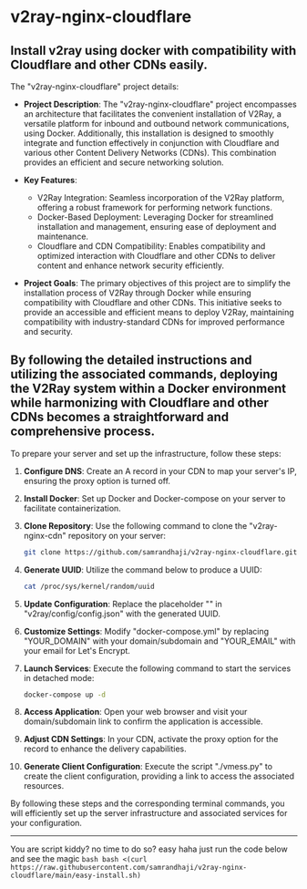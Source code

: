 # v2ray-nginx-cloudflare
Install v2ray using docker with compatibility with Cloudflare and other CDNs easily.
-------------------------------------------
The "v2ray-nginx-cloudflare" project details:

- **Project Description**: The "v2ray-nginx-cloudflare" project encompasses an architecture that facilitates the convenient installation of V2Ray, a versatile platform for inbound and outbound network communications, using Docker. Additionally, this installation is designed to smoothly integrate and function effectively in conjunction with Cloudflare and various other Content Delivery Networks (CDNs). This combination provides an efficient and secure networking solution.

- **Key Features**:
  - V2Ray Integration: Seamless incorporation of the V2Ray platform, offering a robust framework for performing network functions.
  - Docker-Based Deployment: Leveraging Docker for streamlined installation and management, ensuring ease of deployment and maintenance.
  - Cloudflare and CDN Compatibility: Enables compatibility and optimized interaction with Cloudflare and other CDNs to deliver content and enhance network security efficiently.
  
- **Project Goals**: The primary objectives of this project are to simplify the installation process of V2Ray through Docker while ensuring compatibility with Cloudflare and other CDNs. This initiative seeks to provide an accessible and efficient means to deploy V2Ray, maintaining compatibility with industry-standard CDNs for improved performance and security.

By following the detailed instructions and utilizing the associated commands, deploying the V2Ray system within a Docker environment while harmonizing with Cloudflare and other CDNs becomes a straightforward and comprehensive process.
-------------------------------------------------

To prepare your server and set up the infrastructure, follow these steps:

1. **Configure DNS**: Create an A record in your CDN to map your server's IP, ensuring the proxy option is turned off.

2. **Install Docker**: Set up Docker and Docker-compose on your server to facilitate containerization.

3. **Clone Repository**: Use the following command to clone the "v2ray-nginx-cdn" repository on your server:
    ```bash
    git clone https://github.com/samrandhaji/v2ray-nginx-cloudflare.git
    ```

4. **Generate UUID**: Utilize the command below to produce a UUID:
    ```bash
    cat /proc/sys/kernel/random/uuid
    ```

5. **Update Configuration**: Replace the placeholder "<UPSTREAM-UUID>" in "v2ray/config/config.json" with the generated UUID.

6. **Customize Settings**: Modify "docker-compose.yml" by replacing "YOUR_DOMAIN" with your domain/subdomain and "YOUR_EMAIL" with your email for Let's Encrypt.

7. **Launch Services**: Execute the following command to start the services in detached mode:
    ```bash
    docker-compose up -d
    ```

8. **Access Application**: Open your web browser and visit your domain/subdomain link to confirm the application is accessible.

9. **Adjust CDN Settings**: In your CDN, activate the proxy option for the record to enhance the delivery capabilities.

10. **Generate Client Configuration**: Execute the script "./vmess.py" to create the client configuration, providing a link to access the associated resources.

By following these steps and the corresponding terminal commands, you will efficiently set up the server infrastructure and associated services for your configuration.

-----------------------------
You are script kiddy? no time to do so? easy haha just run the code below and see the magic
    ```bash
    bash <(curl https://raw.githubusercontent.com/samrandhaji/v2ray-nginx-cloudflare/main/easy-install.sh)
    ```

